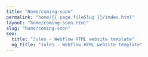 ```yaml
---
title: "Home/coming-soon"
permalink: "home/{{ page.fileSlug }}/index.html"
layout: "home/coming-soon.html"
slug: "home/coming-soon"
seo:
  title: "Jules - Webflow HTML website template"
  og_title: "Jules - Webflow HTML website template"
---
```

